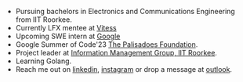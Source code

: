 -  Pursuing bachelors in Electronics and Communications Engineering from IIT Roorkee.
-  Currently LFX mentee at [Vitess](https://github.com/vitessio)
-  Upcoming SWE intern at [Google](https://github.com/google)
-  Google Summer of Code'23 [The Palisadoes Foundation](https://github.com/PalisadoesFoundation).
-  Project leader at [Information Management Group, IIT Roorkee](https://github.com/IMGIITRoorkee).
-  Learning Golang.
-  Reach me out on [linkedin](https://www.linkedin.com/in/noble-mittal-4b3a511a6/), [instagram](https://www.instagram.com/being_noble03/) or drop a message at [outlook](mailto:noblemittal@outlook.com).
